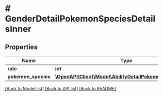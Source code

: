 # # GenderDetailPokemonSpeciesDetailsInner

## Properties

Name | Type | Description | Notes
------------ | ------------- | ------------- | -------------
**rate** | **int** |  |
**pokemon_species** | [**\OpenAPI\Client\Model\AbilityDetailPokemonInnerPokemon**](AbilityDetailPokemonInnerPokemon.md) |  |

[[Back to Model list]](../../README.md#models) [[Back to API list]](../../README.md#endpoints) [[Back to README]](../../README.md)
